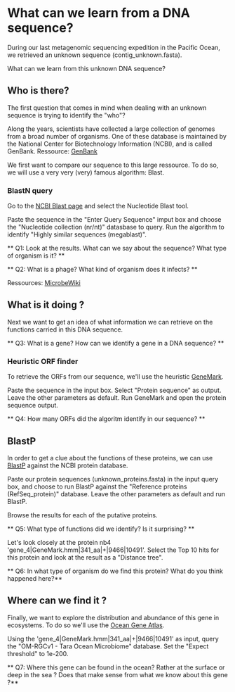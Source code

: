 # What can we learn from a DNA sequence?
During our last metagenomic sequencing expedition in the Pacific Ocean, we retrieved an unknown sequence (contig_unknown.fasta).

What can we learn from this unknown DNA sequence?

## Who is there?
The first question that comes in mind when dealing with an unknown sequence is trying to identify the "who"?

Along the years, scientists have collected a large collection of genomes from a broad number of organisms. 
One of these database is maintained by the National Center for Biotechnology Information (NCBI), and is called GenBank. 
Ressource: [GenBank](https://www.ncbi.nlm.nih.gov/genbank/)

We first want to compare our sequence to this large ressource. To do so, we will use a very very (very) famous algorithm: Blast.

### BlastN query
Go to the [NCBI Blast page](https://blast.ncbi.nlm.nih.gov/Blast.cgi) and select the Nucleotide Blast tool.

Paste the sequence in the "Enter Query Sequence" imput box and choose the "Nucleotide collection (nr/nt)" datasbase to query. Run the algorithm to identify "Highly similar sequences (megablast)".

** Q1: Look at the results. What can we say about the sequence? What type of organism is it? **

** Q2: What is a phage? What kind of organism does it infects? **

Ressources: [MicrobeWiki](https://microbewiki.kenyon.edu/index.php/MicrobeWiki)

## What is it doing ?

Next we want to get an idea of what information we can retrieve on the functions carried in this DNA sequence. 

** Q3: What is a gene? How can we identify a gene in a DNA sequence? **

### Heuristic ORF finder

To retrieve the ORFs from our sequence, we'll use the heuristic [GeneMark](http://opal.biology.gatech.edu/GeneMark/heuristic_gmhmmp.cgi).

Paste the sequence in the input box. Select "Protein sequence" as output. Leave the other parameters as default. Run GeneMark and open the protein sequence output.

** Q4: How many ORFs did the algoritm identify in our sequence? **

## BlastP

In order to get a clue about the functions of these proteins, we can use [BlastP](https://blast.ncbi.nlm.nih.gov/Blast.cgi?PAGE=Proteins) against the NCBI protein database.

Paste our protein sequences (unknown_proteins.fasta) in the input query box, and choose to run BlastP against the "Reference proteins (RefSeq_protein)" database. Leave the other parameters as default and run BlastP.

Browse the results for each of the putative proteins.

** Q5: What type of functions did we identify? Is it surprising? **

Let's look closely at the protein nb4 'gene_4|GeneMark.hmm|341_aa|+|9466|10491'. Select the Top 10 hits for this protein and look at the result as a "Distance tree".

** Q6: In what type of organism do we find this protein? What do you think happened here?**

## Where can we find it ?

Finally, we want to explore the distribution and abundance of this gene in ecosystems. To do so we'll use the [Ocean Gene Atlas](http://tara-oceans.mio.osupytheas.fr/ocean-gene-atlas/).

Using the 'gene_4|GeneMark.hmm|341_aa|+|9466|10491' as input, query the "OM-RGCv1 - Tara Ocean Microbiome" database. Set the "Expect threshold" to 1e-200.

** Q7: Where this gene can be found in the ocean? Rather at the surface or deep in the sea ? Does that make sense from what we know about this gene ?**





